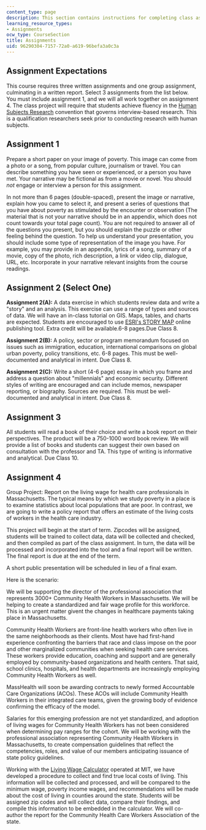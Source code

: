 ```yaml
---
content_type: page
description: This section contains instructions for completing class assignments.
learning_resource_types:
- Assignments
ocw_type: CourseSection
title: Assignments
uid: 96290304-7157-72a0-a619-96befa3a0c3a
---
```


Assignment Expectations
-----------------------

This course requires three written assignments and one group assignment, culminating in a written report. Select 3 assignments from the list below. You must include assignment 1, and we will all work together on assignment 4. The class project will require that students achieve fluency in the [Human Subjects Research](https://www.citiprogram.org/index.cfm?pageID=88) convention that governs interview-based research. This is a qualification researchers seek prior to conducting research with human subjects.

Assignment 1
------------

Prepare a short paper on your image of poverty. This image can come from a photo or a song, from popular culture, journalism or travel. You can describe something you have seen or experienced, or a person you have met. Your narrative may be fictional as from a movie or novel. You should _not_ engage or interview a person for this assignment.

In not more than 6 pages (double-spaced), present the image or narrative, explain how you came to select it, and present a series of questions that you have about poverty as stimulated by the encounter or observation (The material that is not your narrative should be in an appendix, which does not count towards your total page count). You are not required to answer all of the questions you present, but you should explain the puzzle or other feeling behind the question. To help us understand your presentation, you should include some type of representation of the image you have. For example, you may provide in an appendix, lyrics of a song, summary of a movie, copy of the photo, rich description, a link or video clip, dialogue, URL, etc. Incorporate in your narrative relevant insights from the course readings.

Assignment 2 (Select One)
-------------------------

**Assignment 2(A):** A data exercise in which students review data and write a "story" and an analysis. This exercise can use a range of types and sources of data. We will have an in-class tutorial on GIS. Maps, tables, and charts are expected. Students are encouraged to use [ESRI's STORY MAP](https://storymaps.arcgis.com/en/) online publishing tool. Extra credit will be available.6-8 pages.Due Class 8.

**Assignment 2(B):** A policy, sector or program memorandum focused on issues such as immigration, education, international comparisons on global urban poverty, policy transitions, etc. 6-8 pages. This must be well-documented and analytical in intent. Due Class 8.

**Assignment 2(C):** Write a short (4-6 page) essay in which you frame and address a question about "millennials" and economic security. Different styles of writing are encouraged and can include memos, newspaper reporting, or biography. Sources are required. This must be well-documented and analytical in intent. Due Class 8.

Assignment 3
------------

All students will read a book of their choice and write a book report on their perspectives. The product will be a 750-1000 word book review. We will provide a list of books and students can suggest their own based on consultation with the professor and TA. This type of writing is informative and analytical. Due Class 10.

Assignment 4
------------

Group Project: Report on the living wage for health care professionals in Massachusetts. The typical means by which we study poverty in a place is to examine statistics about local populations that are poor. In contrast, we are going to write a policy report that offers an estimate of the living costs of workers in the health care industry.

This project will begin at the start of term. Zipcodes will be assigned, students will be trained to collect data, data will be collected and checked, and then compiled as part of the class assignment. In turn, the data will be processed and incorporated into the tool and a final report will be written. The final report is due at the end of the term.

A short public presentation will be scheduled in lieu of a final exam.

Here is the scenario:

We will be supporting the director of the professional association that represents 3000+ Community Health Workers in Massachusetts. We will be helping to create a standardized and fair wage profile for this workforce. This is an urgent matter givent the changes in healthcare payments taking place in Massachusetts.

Community Health Workers are front-line health workers who often live in the same neighborhoods as their clients. Most have had first-hand experience confronting the barriers that race and class impose on the poor and other marginalized communities when seeking health care services. These workers provide education, coaching and support and are generally employed by community-based organizations and health centers. That said, school clinics, hospitals, and health departments are increasingly employing Community Health Workers as well.

MassHealth will soon be awarding contracts to newly formed Accountable Care Organizations (ACOs). These ACOs will include Community Health Workers in their integrated care teams, given the growing body of evidence confirming the efficacy of the model.

Salaries for this emerging profession are not yet standardized, and adoption of living wages for Community Health Workers has not been considered when determining pay ranges for the cohort. We will be working with the professional association representing Community Health Workers in Massachusetts, to create compensation guidelines that reflect the competencies, roles, and value of our members anticipating issuance of state policy guidelines.

Working with the [Living Wage Calculator](http://livingwage.mit.edu/) operated at MIT, we have developed a procedure to collect and find true local costs of living. This information will be collected and processed, and will be compared to the minimum wage, poverty income wages, and recommendations will be made about the cost of living in counties around the state. Students will be assigned zip codes and will collect data, compare their findings, and compile this information to be embedded in the calculator. We will co-author the report for the Community Health Care Workers Association of the state.